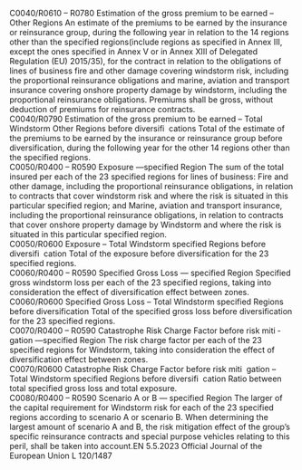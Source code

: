  
C0040/R0610 – 
R0780  Estimation of the gross 
premium to be earned – 
Other Regions  An estimate of the premiums to be earned by the insurance or reinsurance group, 
during the following year in relation to the 14 regions other than the specified 
regions(include regions as specified in Annex III, except the ones specified in 
Annex V or in Annex XIII of Delegated Regulation (EU) 2015/35), for the 
contract in relation to the obligations of lines of business fire and other 
damage covering windstorm risk, including the proportional reinsurance 
obligations and marine, aviation and transport insurance covering onshore 
property damage by windstorm, including the proportional reinsurance 
obligations. 
Premiums shall be gross, without deduction of premiums for reinsurance 
contracts.  
C0040/R0790  Estimation of the gross 
premium to be earned – 
Total Windstorm Other 
Regions before diversifi ­
cations  Total of the estimate of the premiums to be earned by the insurance or 
reinsurance group before diversification, during the following year for the other 
14 regions other than the specified regions.  
C0050/R0400 – 
R0590  Exposure —specified 
Region  The sum of the total insured per each of the 23 specified regions for lines of 
business: 
Fire and other damage, including the proportional reinsurance obligations, in 
relation to contracts that cover windstorm risk and where the risk is situated in 
this particular specified region; and 
Marine, aviation and transport insurance, including the proportional reinsurance 
obligations, in relation to contracts that cover onshore property damage by 
Windstorm and where the risk is situated in this particular specified region.  
C0050/R0600  Exposure – Total 
Windstorm specified 
Regions before diversifi ­
cation  Total of the exposure before diversification for the 23 specified regions.  
C0060/R0400 – 
R0590  Specified Gross Loss — 
specified Region  Specified gross windstorm loss per each of the 23 specified regions, taking into 
consideration the effect of diversification effect between zones.  
C0060/R0600  Specified Gross Loss – 
Total Windstorm 
specified Regions before 
diversification  Total of the specified gross loss before diversification for the 23 specified regions.  
C0070/R0400 – 
R0590  Catastrophe Risk Charge 
Factor before risk miti ­
gation —specified Region  The risk charge factor per each of the 23 specified regions for Windstorm, taking 
into consideration the effect of diversification effect between zones.  
C0070/R0600  Catastrophe Risk Charge 
Factor before risk miti ­
gation – Total 
Windstorm specified 
Regions before diversifi ­
cation  Ratio between total specified gross loss and total exposure.  
C0080/R0400 – 
R0590  Scenario A or B — 
specified Region  The larger of the capital requirement for Windstorm risk for each of the 23 
specified regions according to scenario A or scenario B. 
When determining the largest amount of scenario A and B, the risk mitigation 
effect of the group’s specific reinsurance contracts and special purpose vehicles 
relating to this peril, shall be taken into account.EN  5.5.2023 Official Journal of the European Union L 120/1487